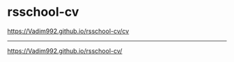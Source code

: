 # rsschool-cv
https://Vadim992.github.io/rsschool-cv/cv
****
https://Vadim992.github.io/rsschool-cv/
